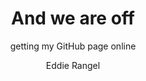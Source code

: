 ---
layout: post
title: "And we are off"
author: Eddie Rangel
subtitle: "getting my GitHub page online"
category: sotware
tags: [Layout, Performance]
---